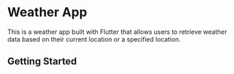 # Weather App

This is a weather app built with Flutter that allows users to retrieve weather data based on their current location or a specified location.
## Getting Started


